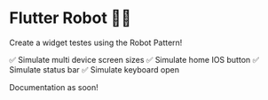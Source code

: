 # Flutter Robot 🤖📱

Create a widget testes using the Robot Pattern!

✅ Simulate multi device screen sizes
✅ Simulate home IOS button
✅ Simulate status bar
✅ Simulate keyboard open

Documentation as soon!
